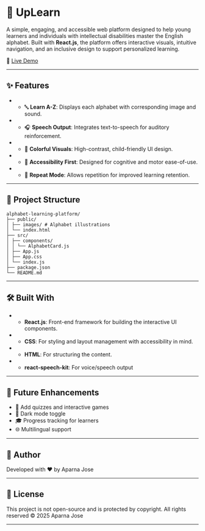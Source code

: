 # 💬 UpLearn

A simple, engaging, and accessible web platform designed to help young learners and individuals with intellectual disabilities master the English alphabet. Built with **React.js**, the platform offers interactive visuals, intuitive navigation, and an inclusive design to support personalized learning.

🚀 [Live Demo](https://YOUR_USERNAME.github.io/quote-generator)

---

## ✨ Features
- - 🔤 **Learn A-Z**: Displays each alphabet with corresponding image and sound.
- - 🎧 **Speech Output**: Integrates text-to-speech for auditory reinforcement.
- - 🎨 **Colorful Visuals**: High-contrast, child-friendly UI design.
- - 🧩 **Accessibility First**: Designed for cognitive and motor ease-of-use.
- - 🔁 **Repeat Mode**: Allows repetition for improved learning retention.

---

## 📁 Project Structure

```
alphabet-learning-platform/
├── public/
│ ├── images/ # Alphabet illustrations
│ └── index.html
├── src/
│ ├── components/
│ │ └── AlphabetCard.js
│ ├── App.js
│ ├── App.css
│ └── index.js
├── package.json
└── README.md
```

---

## 🛠 Built With

- - **React.js**: Front-end framework for building the interactive UI components.
- - **CSS**: For styling and layout management with accessibility in mind.
- - **HTML**: For structuring the content.
- - **react-speech-kit**: For voice/speech output

---

## 📌 Future Enhancements

- 🧠 Add quizzes and interactive games
- 🌙 Dark mode toggle
- 🎓 Progress tracking for learners
- 🌐 Multilingual support

---

## 🙌 Author

Developed with ❤️ by Aparna Jose

---

## 📄 License

This project is not open-source and is protected by copyright.
All rights reserved © 2025 Aparna Jose

---
